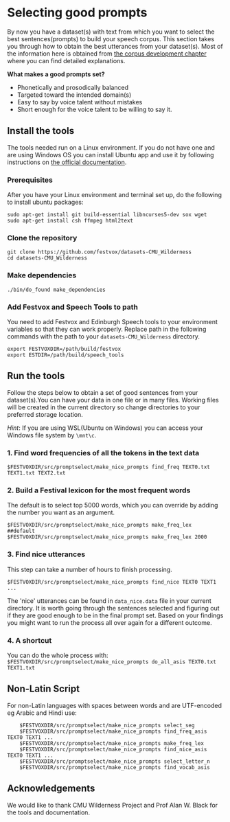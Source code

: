 # Selecting good prompts
By now you have a dataset(s) with text from which you want to select the best sentences(prompts) to build your speech corpus. This section takes you through how to obtain the best utterances from your dataset(s). Most of the information here is obtained from [the corpus development chapter](http://festvox.org/bsv/c2176.html) where you can find detailed explanations.

**What makes a good prompts set?**
* Phonetically and prosodically balanced
* Targeted toward the intended domain(s)
* Easy to say by voice talent without mistakes
* Short enough for the voice talent to be willing to say it.
## Install the tools
The tools needed run on a Linux environment. If you do not have one and are using Windows OS you can install Ubuntu app and use it by following instructions on [the official documentation](https://ubuntu.com/tutorials/ubuntu-on-windows#1-overview).
### Prerequisites
After you have your Linux environment and terminal set up, do the following to install ubuntu packages:
```
sudo apt-get install git build-essential libncurses5-dev sox wget
sudo apt-get install csh ffmpeg html2text
```
### Clone the repository
```
git clone https://github.com/festvox/datasets-CMU_Wilderness
cd datasets-CMU_Wilderness
```
### Make dependencies
```
./bin/do_found make_dependencies
```

### Add Festvox and Speech Tools to path
You need to add Festvox and Edinburgh Speech tools to your environment variables so that they can work properly.
Replace path in the following commands with the path to your ``datasets-CMU_Wilderness`` directory. 
```
export FESTVOXDIR=/path/build/festvox
export ESTDIR=/path/build/speech_tools
```
## Run the tools

Follow the steps below to obtain a set of good sentences from your dataset(s).You can have your data in one file or in many files.
Working files will be created in the current directory so change directories to your preferred storage location. 

*Hint*: If you are using WSL(Ubuntu on Windows) you can access your Windows file system by ``\mnt\c``.

### 1. Find word frequencies of all the tokens in the text data
```
$FESTVOXDIR/src/promptselect/make_nice_prompts find_freq TEXT0.txt TEXT1.txt TEXT2.txt
```
### 2. Build a Festival lexicon for the most frequent words
The default is to select top 5000 words, which you can override by adding the number you want as an argument.
```
$FESTVOXDIR/src/promptselect/make_nice_prompts make_freq_lex   ##default
$FESTVOXDIR/src/promptselect/make_nice_prompts make_freq_lex 2000

```
### 3. Find nice utterances
This step can take a number of hours to finish processing.
```
$FESTVOXDIR/src/promptselect/make_nice_prompts find_nice TEXT0 TEXT1 ...
```
The 'nice' utterances can be found in ``data_nice.data`` file in your current directory.
It is worth going through the sentences selected and figuring out if they are good enough to be in the final prompt set. Based on your findings you might want to run the process all over again for a different outcome.
### 4. A shortcut
You can do the whole process with: 
``` $FESTVOXDIR/src/promptselect/make_nice_prompts do_all_asis TEXT0.txt TEXT1.txt```

## Non-Latin Script
For non-Latin languages with spaces between words and are UTF-encoded eg Arabic and Hindi use:
```
    $FESTVOXDIR/src/promptselect/make_nice_prompts select_seg
    $FESTVOXDIR/src/promptselect/make_nice_prompts find_freq_asis TEXT0 TEXT1 ...
    $FESTVOXDIR/src/promptselect/make_nice_prompts make_freq_lex
    $FESTVOXDIR/src/promptselect/make_nice_prompts find_nice_asis TEXT0 TEXT1 ...
    $FESTVOXDIR/src/promptselect/make_nice_prompts select_letter_n
    $FESTVOXDIR/src/promptselect/make_nice_prompts find_vocab_asis
```

## Acknowledgements
We would like to thank CMU Wilderness Project and Prof Alan W. Black for the tools and documentation.
